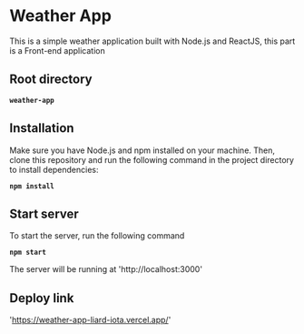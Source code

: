 # Weather App

This is a simple weather application built with Node.js and ReactJS, this part is a Front-end application

## Root directory

**`weather-app`**

## Installation

Make sure you have Node.js and npm installed on your machine. Then, clone this repository and run the following command in the project directory to install dependencies:

**`npm install`**

## Start server

To start the server, run the following command

**`npm start`**

The server will be running at 'http://localhost:3000'

## Deploy link

'https://weather-app-liard-iota.vercel.app/'
